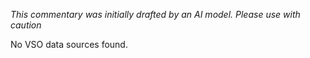 _This commentary was initially drafted by an AI model. Please use with caution_

No VSO data sources found.
